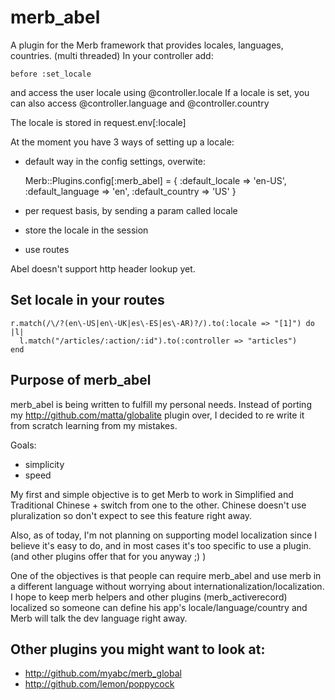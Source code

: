merb_abel
=========

A plugin for the Merb framework that provides locales, languages, countries. (multi threaded)
In your controller add:

    before :set_locale
    

and access the user locale using  @controller.locale
If a locale is set, you can also access @controller.language and @controller.country

The locale is stored in request.env[:locale]

At the moment you have 3 ways of setting up a locale:
* default way in the config settings, overwite:

    Merb::Plugins.config[:merb_abel] = {
      :default_locale => 'en-US',
      :default_language => 'en',
      :default_country => 'US'
    }
    
* per request basis, by sending a param called locale
* store the locale in the session
* use routes

Abel doesn't support http header lookup yet.

Set locale in your routes
--------------------------

    r.match(/\/?(en\-US|en\-UK|es\-ES|es\-AR)?/).to(:locale => "[1]") do |l|
      l.match("/articles/:action/:id").to(:controller => "articles")
    end

Purpose of merb_abel
---------------------

merb_abel is being written to fulfill my personal needs. Instead of porting my http://github.com/matta/globalite plugin over, I decided to re write it from scratch learning from my mistakes.

Goals:

* simplicity
* speed

My first and simple objective is to get Merb to work in Simplified and Traditional Chinese + switch from one to the other. Chinese doesn't use pluralization so don't expect to see this feature right away.

Also, as of today, I'm not planning on supporting model localization since I believe it's easy to do, and in most cases it's too specific to use a plugin. (and other plugins offer that for you anyway ;) )

One of the objectives is that people can require merb_abel and use merb in a different language without worrying about internationalization/localization. I hope to keep merb helpers and other plugins (merb_activerecord) localized so someone can define his app's locale/language/country and Merb will talk the dev language right away.

Other plugins you might want to look at:
----------------------------------------

* http://github.com/myabc/merb_global
* http://github.com/lemon/poppycock